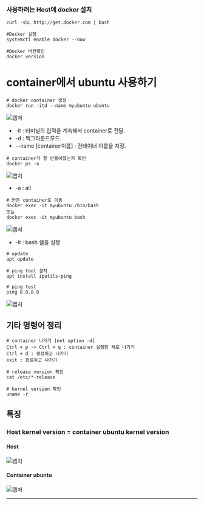 ### 사용하려는 Host에 docker 설치
```
curl -sSL http://get.docker.com | bash

#Docker 실행
systemctl enable docker --now

#Docker 버젼확인
docker version
```

# container에서 ubuntu 사용하기
```
# docker container 생성
docker run -itd --name myubuntu ubuntu
```
![캡처](https://user-images.githubusercontent.com/87213815/178260932-42c681e5-2f2e-4a49-8759-d3537485f609.PNG)
* -it : 터미널의 입력을 계속해서 container로 전달.
* -d : 백그라운드모드.
* --name [container이름] : 컨테이너 이름을 지정.
```
# container가 잘 만들어졌는지 확인
docker ps -a
```
![캡처](https://user-images.githubusercontent.com/87213815/178262037-cbaa70c2-b52b-4526-be63-2416062ee6b5.PNG)
* -a : all
```
# 만든 container로 이동
docker exec -it myubuntu /bin/bash
또는
docker exec -it myubuntu bash
```
![캡처](https://user-images.githubusercontent.com/87213815/178262263-b464b497-8085-4fa7-9895-1da22ee1c58c.PNG)
* -it : bash 쉘을 실행
```
# update
apt update

# ping tool 설치
apt install iputils-ping

# ping test
ping 8.8.8.8
```
![캡처](https://user-images.githubusercontent.com/87213815/178263465-81234873-b094-44cb-88b0-70b2da8c1a03.PNG)

## 기타 명령어 정리
```
# container 나가기 [not option -d]
Ctrl + p -> Ctrl + q : container 실행한 채로 나가기
Ctrl + d : 종료하고 나가기 
exit : 종료하고 나가기

# release version 확인
cat /etc/*-release

# kernel version 확인
uname -r
```

## 특징
### Host kernel version = container ubuntu kernel version
#### Host
![캡처](https://user-images.githubusercontent.com/87213815/178265117-de9f85d7-0b49-420e-92d2-873fa74ff9da.PNG)
#### Container ubuntu
![캡처](https://user-images.githubusercontent.com/87213815/178265309-4a3b9ad2-1079-4ee1-8341-8e3aa825abbd.PNG)
* * *
